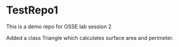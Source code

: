 # TestRepo1
This is a demo repo for OSSE lab session 2

Added a class Triangle which calculates surface area and perimeter.
